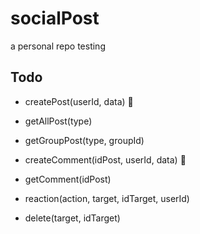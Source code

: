 # socialPost

a personal repo testing

## Todo

- createPost(userId, data) 🚀
- getAllPost(type)
- getGroupPost(type, groupId)

- createComment(idPost, userId, data) 🚀
- getComment(idPost)

- reaction(action, target, idTarget, userId)
- delete(target, idTarget)
